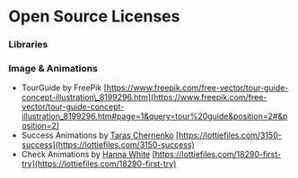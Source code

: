 # Open Source Licenses

### Libraries



### Image & Animations

* TourGuide by FreePik [https://www.freepik.com/free-vector/tour-guide-concept-illustration\_8199296.htm](https://www.freepik.com/free-vector/tour-guide-concept-illustration_8199296.htm#page=1&query=tour%20guide&position=2#&position=2) 
* Success Animations by [Taras Chernenko](https://lottiefiles.com/animissimo) [https://lottiefiles.com/3150-success](https://lottiefiles.com/3150-success) 
* Check Animations by [Hanna White](https://lottiefiles.com/hannawhite) [https://lottiefiles.com/18290-first-try](https://lottiefiles.com/18290-first-try)

